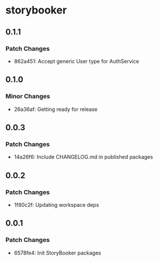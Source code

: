 # storybooker

## 0.1.1

### Patch Changes

- 862a451: Accept generic User type for AuthService

## 0.1.0

### Minor Changes

- 26a36af: Getting ready for release

## 0.0.3

### Patch Changes

- 14a26f6: Include CHANGELOG.md in published packages

## 0.0.2

### Patch Changes

- 1f80c2f: Updating workspace deps

## 0.0.1

### Patch Changes

- 6578fe4: Init StoryBooker packages
